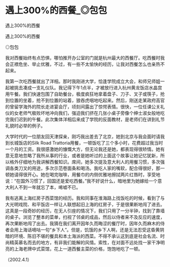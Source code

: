 # 遇上300%的西餐_◎包包

遇上300%的西餐

遇上300%的西餐

◎包包

我对西餐始终有点恐惧，哪怕推开办公室的门就是杭州最大的西餐厅。吃西餐时我会正襟危坐、举止优雅，不过，有一些不太愉快的经历，让我对西餐怎么也亲热不起来。

我第一次吃西餐就出了洋相。那时我刚进大学，恰逢学院成立大会，和师兄师姐一起被挑去凑成一支礼仪队。我记得下午1点半，才被放行进入杭州黄龙饭店水晶宫用午餐。我们快速包围了自助餐台，极度疯狂地拿着盘子、刀子、叉子或筷子，抢到位置的坐着，抢不到位置的站着，狼吞虎咽地吃起来。然后，刚送走某政府高官的曾留学海外的院长走进宴会厅，顷刻间露出了惊愕表情。很快，一位任课公关礼仪的女老师气极败坏地冲向我们，强迫我们挤在几张小桌子旁像个绅士淑女般地吃完我们迟到的午餐。此次集体洋相后来成了学院的反面教材，是老师们在讲到礼节礼貌时必举的例子。

大学时代的一位朋友回天津探亲，刚巧我出差去了北京，她到北京与我会面时请我到长城饭店的Silk Road Trattoria用餐，一顿饭吃了三个多小时，花费超过我当时一个月的工资。我很感激她的慷慨大方，但无论我还是她，都表现得很矫情。她有意无意地忽略了我所从事的行业，或者是她听过的上面这个故事让她记忆犹新，所以格外仔细地为我讲解西餐知识。席间，她多次提及意大利人的用餐习惯，多次强调各类刀叉的用途，多次示范卷面条和喝汤。我吃人家的嘴软，配合得很好，那一顿她请得很开心。她在喝完咖啡，用餐巾的内侧优雅地擦拭两片红唇时，享受地说：“在国外习惯了，回国还是爱吃西餐。”我不好说什么，暗地里为她嫁给一个意大利人不到一年就忘了本，唏嘘不已。

我有逃离上海红房子西菜馆的经历。我和同事在淮海路上找饭吃的时候，看到了与大光明戏院、和平饭店一样让人联想起旧上海的红房子，于是很果断地闯了进去。这真是一段奇妙的经历，在无人引座的情况下，我们只用了一分半钟，找到了靠墙的桌子。浏览了整本的菜单，扫视了邻桌的成品，然后以侍者来不及反应的速度，再次果断地闯了出去。我猜在我们离开因年久而晦涩的餐厅时，因年久而麻木的侍者会用上海话嘀咕一句“乡下人”。但是，饥饿的乡下人啊，还是无法忍受这昏黄阴暗的环境、陈旧不堪的餐具和本土海派的西菜。不得不承认这到底是社会名流、时尚精英慕名而去的地方，有非我们能解的风情。索性，在对面不远处找一家干净明亮的上海老牌中式菜馆，花上一道西餐主菜的价格，饱饱地吃了一顿。

（2002.4.1）
